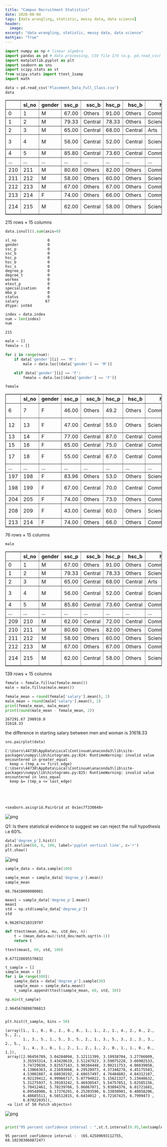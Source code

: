 ```yaml
---
title: "Campus Recruitment Statistics"
date: 2020-08-04
tags: [data wrangling, statistic, messy data, data science]
header:
  image:
excerpt: "data wrangling, statistic, messy data, data science"
mathjax: "True"
---
```



```python
import numpy as np # linear algebra
import pandas as pd # data processing, CSV file I/O (e.g. pd.read_csv)
import matplotlib.pyplot as plt
import seaborn as sns
import scipy.stats as st
from scipy.stats import ttest_1samp
import math
```


```python
data = pd.read_csv('Placement_Data_Full_Class.csv')
data
```




<div>
<style scoped>
    .dataframe tbody tr th:only-of-type {
        vertical-align: middle;
    }

    .dataframe tbody tr th {
        vertical-align: top;
    }

    .dataframe thead th {
        text-align: right;
    }
</style>
<table border="1" class="dataframe">
  <thead>
    <tr style="text-align: right;">
      <th></th>
      <th>sl_no</th>
      <th>gender</th>
      <th>ssc_p</th>
      <th>ssc_b</th>
      <th>hsc_p</th>
      <th>hsc_b</th>
      <th>hsc_s</th>
      <th>degree_p</th>
      <th>degree_t</th>
      <th>workex</th>
      <th>etest_p</th>
      <th>specialisation</th>
      <th>mba_p</th>
      <th>status</th>
      <th>salary</th>
    </tr>
  </thead>
  <tbody>
    <tr>
      <td>0</td>
      <td>1</td>
      <td>M</td>
      <td>67.00</td>
      <td>Others</td>
      <td>91.00</td>
      <td>Others</td>
      <td>Commerce</td>
      <td>58.00</td>
      <td>Sci&amp;Tech</td>
      <td>No</td>
      <td>55.0</td>
      <td>Mkt&amp;HR</td>
      <td>58.80</td>
      <td>Placed</td>
      <td>270000.0</td>
    </tr>
    <tr>
      <td>1</td>
      <td>2</td>
      <td>M</td>
      <td>79.33</td>
      <td>Central</td>
      <td>78.33</td>
      <td>Others</td>
      <td>Science</td>
      <td>77.48</td>
      <td>Sci&amp;Tech</td>
      <td>Yes</td>
      <td>86.5</td>
      <td>Mkt&amp;Fin</td>
      <td>66.28</td>
      <td>Placed</td>
      <td>200000.0</td>
    </tr>
    <tr>
      <td>2</td>
      <td>3</td>
      <td>M</td>
      <td>65.00</td>
      <td>Central</td>
      <td>68.00</td>
      <td>Central</td>
      <td>Arts</td>
      <td>64.00</td>
      <td>Comm&amp;Mgmt</td>
      <td>No</td>
      <td>75.0</td>
      <td>Mkt&amp;Fin</td>
      <td>57.80</td>
      <td>Placed</td>
      <td>250000.0</td>
    </tr>
    <tr>
      <td>3</td>
      <td>4</td>
      <td>M</td>
      <td>56.00</td>
      <td>Central</td>
      <td>52.00</td>
      <td>Central</td>
      <td>Science</td>
      <td>52.00</td>
      <td>Sci&amp;Tech</td>
      <td>No</td>
      <td>66.0</td>
      <td>Mkt&amp;HR</td>
      <td>59.43</td>
      <td>Not Placed</td>
      <td>NaN</td>
    </tr>
    <tr>
      <td>4</td>
      <td>5</td>
      <td>M</td>
      <td>85.80</td>
      <td>Central</td>
      <td>73.60</td>
      <td>Central</td>
      <td>Commerce</td>
      <td>73.30</td>
      <td>Comm&amp;Mgmt</td>
      <td>No</td>
      <td>96.8</td>
      <td>Mkt&amp;Fin</td>
      <td>55.50</td>
      <td>Placed</td>
      <td>425000.0</td>
    </tr>
    <tr>
      <td>...</td>
      <td>...</td>
      <td>...</td>
      <td>...</td>
      <td>...</td>
      <td>...</td>
      <td>...</td>
      <td>...</td>
      <td>...</td>
      <td>...</td>
      <td>...</td>
      <td>...</td>
      <td>...</td>
      <td>...</td>
      <td>...</td>
      <td>...</td>
    </tr>
    <tr>
      <td>210</td>
      <td>211</td>
      <td>M</td>
      <td>80.60</td>
      <td>Others</td>
      <td>82.00</td>
      <td>Others</td>
      <td>Commerce</td>
      <td>77.60</td>
      <td>Comm&amp;Mgmt</td>
      <td>No</td>
      <td>91.0</td>
      <td>Mkt&amp;Fin</td>
      <td>74.49</td>
      <td>Placed</td>
      <td>400000.0</td>
    </tr>
    <tr>
      <td>211</td>
      <td>212</td>
      <td>M</td>
      <td>58.00</td>
      <td>Others</td>
      <td>60.00</td>
      <td>Others</td>
      <td>Science</td>
      <td>72.00</td>
      <td>Sci&amp;Tech</td>
      <td>No</td>
      <td>74.0</td>
      <td>Mkt&amp;Fin</td>
      <td>53.62</td>
      <td>Placed</td>
      <td>275000.0</td>
    </tr>
    <tr>
      <td>212</td>
      <td>213</td>
      <td>M</td>
      <td>67.00</td>
      <td>Others</td>
      <td>67.00</td>
      <td>Others</td>
      <td>Commerce</td>
      <td>73.00</td>
      <td>Comm&amp;Mgmt</td>
      <td>Yes</td>
      <td>59.0</td>
      <td>Mkt&amp;Fin</td>
      <td>69.72</td>
      <td>Placed</td>
      <td>295000.0</td>
    </tr>
    <tr>
      <td>213</td>
      <td>214</td>
      <td>F</td>
      <td>74.00</td>
      <td>Others</td>
      <td>66.00</td>
      <td>Others</td>
      <td>Commerce</td>
      <td>58.00</td>
      <td>Comm&amp;Mgmt</td>
      <td>No</td>
      <td>70.0</td>
      <td>Mkt&amp;HR</td>
      <td>60.23</td>
      <td>Placed</td>
      <td>204000.0</td>
    </tr>
    <tr>
      <td>214</td>
      <td>215</td>
      <td>M</td>
      <td>62.00</td>
      <td>Central</td>
      <td>58.00</td>
      <td>Others</td>
      <td>Science</td>
      <td>53.00</td>
      <td>Comm&amp;Mgmt</td>
      <td>No</td>
      <td>89.0</td>
      <td>Mkt&amp;HR</td>
      <td>60.22</td>
      <td>Not Placed</td>
      <td>NaN</td>
    </tr>
  </tbody>
</table>
<p>215 rows × 15 columns</p>
</div>




```python
data.isnull().sum(axis=0)
```




    sl_no              0
    gender             0
    ssc_p              0
    ssc_b              0
    hsc_p              0
    hsc_b              0
    hsc_s              0
    degree_p           0
    degree_t           0
    workex             0
    etest_p            0
    specialisation     0
    mba_p              0
    status             0
    salary            67
    dtype: int64




```python
index = data.index
num = len(index)
num
```




    215




```python
male = []
female = []

for i in range(num):
    if data['gender'][i] == 'M':
        male = data.loc[(data['gender'] == 'M')]

    elif data['gender'][i] == 'F':
        female = data.loc[(data['gender'] == 'F')]

```


```python
female
```




<div>
<style scoped>
    .dataframe tbody tr th:only-of-type {
        vertical-align: middle;
    }

    .dataframe tbody tr th {
        vertical-align: top;
    }

    .dataframe thead th {
        text-align: right;
    }
</style>
<table border="1" class="dataframe">
  <thead>
    <tr style="text-align: right;">
      <th></th>
      <th>sl_no</th>
      <th>gender</th>
      <th>ssc_p</th>
      <th>ssc_b</th>
      <th>hsc_p</th>
      <th>hsc_b</th>
      <th>hsc_s</th>
      <th>degree_p</th>
      <th>degree_t</th>
      <th>workex</th>
      <th>etest_p</th>
      <th>specialisation</th>
      <th>mba_p</th>
      <th>status</th>
      <th>salary</th>
    </tr>
  </thead>
  <tbody>
    <tr>
      <td>6</td>
      <td>7</td>
      <td>F</td>
      <td>46.00</td>
      <td>Others</td>
      <td>49.2</td>
      <td>Others</td>
      <td>Commerce</td>
      <td>79.0</td>
      <td>Comm&amp;Mgmt</td>
      <td>No</td>
      <td>74.28</td>
      <td>Mkt&amp;Fin</td>
      <td>53.29</td>
      <td>Not Placed</td>
      <td>NaN</td>
    </tr>
    <tr>
      <td>12</td>
      <td>13</td>
      <td>F</td>
      <td>47.00</td>
      <td>Central</td>
      <td>55.0</td>
      <td>Others</td>
      <td>Science</td>
      <td>65.0</td>
      <td>Comm&amp;Mgmt</td>
      <td>No</td>
      <td>62.00</td>
      <td>Mkt&amp;HR</td>
      <td>65.04</td>
      <td>Not Placed</td>
      <td>NaN</td>
    </tr>
    <tr>
      <td>13</td>
      <td>14</td>
      <td>F</td>
      <td>77.00</td>
      <td>Central</td>
      <td>87.0</td>
      <td>Central</td>
      <td>Commerce</td>
      <td>59.0</td>
      <td>Comm&amp;Mgmt</td>
      <td>No</td>
      <td>68.00</td>
      <td>Mkt&amp;Fin</td>
      <td>68.63</td>
      <td>Placed</td>
      <td>218000.0</td>
    </tr>
    <tr>
      <td>15</td>
      <td>16</td>
      <td>F</td>
      <td>65.00</td>
      <td>Central</td>
      <td>75.0</td>
      <td>Central</td>
      <td>Commerce</td>
      <td>69.0</td>
      <td>Comm&amp;Mgmt</td>
      <td>Yes</td>
      <td>72.00</td>
      <td>Mkt&amp;Fin</td>
      <td>64.66</td>
      <td>Placed</td>
      <td>200000.0</td>
    </tr>
    <tr>
      <td>17</td>
      <td>18</td>
      <td>F</td>
      <td>55.00</td>
      <td>Central</td>
      <td>67.0</td>
      <td>Central</td>
      <td>Commerce</td>
      <td>64.0</td>
      <td>Comm&amp;Mgmt</td>
      <td>No</td>
      <td>60.00</td>
      <td>Mkt&amp;Fin</td>
      <td>67.28</td>
      <td>Not Placed</td>
      <td>NaN</td>
    </tr>
    <tr>
      <td>...</td>
      <td>...</td>
      <td>...</td>
      <td>...</td>
      <td>...</td>
      <td>...</td>
      <td>...</td>
      <td>...</td>
      <td>...</td>
      <td>...</td>
      <td>...</td>
      <td>...</td>
      <td>...</td>
      <td>...</td>
      <td>...</td>
      <td>...</td>
    </tr>
    <tr>
      <td>197</td>
      <td>198</td>
      <td>F</td>
      <td>83.96</td>
      <td>Others</td>
      <td>53.0</td>
      <td>Others</td>
      <td>Science</td>
      <td>91.0</td>
      <td>Sci&amp;Tech</td>
      <td>No</td>
      <td>59.32</td>
      <td>Mkt&amp;HR</td>
      <td>69.71</td>
      <td>Placed</td>
      <td>260000.0</td>
    </tr>
    <tr>
      <td>198</td>
      <td>199</td>
      <td>F</td>
      <td>67.00</td>
      <td>Central</td>
      <td>70.0</td>
      <td>Central</td>
      <td>Commerce</td>
      <td>65.0</td>
      <td>Others</td>
      <td>No</td>
      <td>88.00</td>
      <td>Mkt&amp;HR</td>
      <td>71.96</td>
      <td>Not Placed</td>
      <td>NaN</td>
    </tr>
    <tr>
      <td>204</td>
      <td>205</td>
      <td>F</td>
      <td>74.00</td>
      <td>Others</td>
      <td>73.0</td>
      <td>Others</td>
      <td>Commerce</td>
      <td>73.0</td>
      <td>Comm&amp;Mgmt</td>
      <td>Yes</td>
      <td>80.00</td>
      <td>Mkt&amp;Fin</td>
      <td>67.69</td>
      <td>Placed</td>
      <td>210000.0</td>
    </tr>
    <tr>
      <td>208</td>
      <td>209</td>
      <td>F</td>
      <td>43.00</td>
      <td>Central</td>
      <td>60.0</td>
      <td>Others</td>
      <td>Science</td>
      <td>65.0</td>
      <td>Comm&amp;Mgmt</td>
      <td>No</td>
      <td>92.66</td>
      <td>Mkt&amp;HR</td>
      <td>62.92</td>
      <td>Not Placed</td>
      <td>NaN</td>
    </tr>
    <tr>
      <td>213</td>
      <td>214</td>
      <td>F</td>
      <td>74.00</td>
      <td>Others</td>
      <td>66.0</td>
      <td>Others</td>
      <td>Commerce</td>
      <td>58.0</td>
      <td>Comm&amp;Mgmt</td>
      <td>No</td>
      <td>70.00</td>
      <td>Mkt&amp;HR</td>
      <td>60.23</td>
      <td>Placed</td>
      <td>204000.0</td>
    </tr>
  </tbody>
</table>
<p>76 rows × 15 columns</p>
</div>




```python
male
```




<div>
<style scoped>
    .dataframe tbody tr th:only-of-type {
        vertical-align: middle;
    }

    .dataframe tbody tr th {
        vertical-align: top;
    }

    .dataframe thead th {
        text-align: right;
    }
</style>
<table border="1" class="dataframe">
  <thead>
    <tr style="text-align: right;">
      <th></th>
      <th>sl_no</th>
      <th>gender</th>
      <th>ssc_p</th>
      <th>ssc_b</th>
      <th>hsc_p</th>
      <th>hsc_b</th>
      <th>hsc_s</th>
      <th>degree_p</th>
      <th>degree_t</th>
      <th>workex</th>
      <th>etest_p</th>
      <th>specialisation</th>
      <th>mba_p</th>
      <th>status</th>
      <th>salary</th>
    </tr>
  </thead>
  <tbody>
    <tr>
      <td>0</td>
      <td>1</td>
      <td>M</td>
      <td>67.00</td>
      <td>Others</td>
      <td>91.00</td>
      <td>Others</td>
      <td>Commerce</td>
      <td>58.00</td>
      <td>Sci&amp;Tech</td>
      <td>No</td>
      <td>55.0</td>
      <td>Mkt&amp;HR</td>
      <td>58.80</td>
      <td>Placed</td>
      <td>270000.0</td>
    </tr>
    <tr>
      <td>1</td>
      <td>2</td>
      <td>M</td>
      <td>79.33</td>
      <td>Central</td>
      <td>78.33</td>
      <td>Others</td>
      <td>Science</td>
      <td>77.48</td>
      <td>Sci&amp;Tech</td>
      <td>Yes</td>
      <td>86.5</td>
      <td>Mkt&amp;Fin</td>
      <td>66.28</td>
      <td>Placed</td>
      <td>200000.0</td>
    </tr>
    <tr>
      <td>2</td>
      <td>3</td>
      <td>M</td>
      <td>65.00</td>
      <td>Central</td>
      <td>68.00</td>
      <td>Central</td>
      <td>Arts</td>
      <td>64.00</td>
      <td>Comm&amp;Mgmt</td>
      <td>No</td>
      <td>75.0</td>
      <td>Mkt&amp;Fin</td>
      <td>57.80</td>
      <td>Placed</td>
      <td>250000.0</td>
    </tr>
    <tr>
      <td>3</td>
      <td>4</td>
      <td>M</td>
      <td>56.00</td>
      <td>Central</td>
      <td>52.00</td>
      <td>Central</td>
      <td>Science</td>
      <td>52.00</td>
      <td>Sci&amp;Tech</td>
      <td>No</td>
      <td>66.0</td>
      <td>Mkt&amp;HR</td>
      <td>59.43</td>
      <td>Not Placed</td>
      <td>NaN</td>
    </tr>
    <tr>
      <td>4</td>
      <td>5</td>
      <td>M</td>
      <td>85.80</td>
      <td>Central</td>
      <td>73.60</td>
      <td>Central</td>
      <td>Commerce</td>
      <td>73.30</td>
      <td>Comm&amp;Mgmt</td>
      <td>No</td>
      <td>96.8</td>
      <td>Mkt&amp;Fin</td>
      <td>55.50</td>
      <td>Placed</td>
      <td>425000.0</td>
    </tr>
    <tr>
      <td>...</td>
      <td>...</td>
      <td>...</td>
      <td>...</td>
      <td>...</td>
      <td>...</td>
      <td>...</td>
      <td>...</td>
      <td>...</td>
      <td>...</td>
      <td>...</td>
      <td>...</td>
      <td>...</td>
      <td>...</td>
      <td>...</td>
      <td>...</td>
    </tr>
    <tr>
      <td>209</td>
      <td>210</td>
      <td>M</td>
      <td>62.00</td>
      <td>Central</td>
      <td>72.00</td>
      <td>Central</td>
      <td>Commerce</td>
      <td>65.00</td>
      <td>Comm&amp;Mgmt</td>
      <td>No</td>
      <td>67.0</td>
      <td>Mkt&amp;Fin</td>
      <td>56.49</td>
      <td>Placed</td>
      <td>216000.0</td>
    </tr>
    <tr>
      <td>210</td>
      <td>211</td>
      <td>M</td>
      <td>80.60</td>
      <td>Others</td>
      <td>82.00</td>
      <td>Others</td>
      <td>Commerce</td>
      <td>77.60</td>
      <td>Comm&amp;Mgmt</td>
      <td>No</td>
      <td>91.0</td>
      <td>Mkt&amp;Fin</td>
      <td>74.49</td>
      <td>Placed</td>
      <td>400000.0</td>
    </tr>
    <tr>
      <td>211</td>
      <td>212</td>
      <td>M</td>
      <td>58.00</td>
      <td>Others</td>
      <td>60.00</td>
      <td>Others</td>
      <td>Science</td>
      <td>72.00</td>
      <td>Sci&amp;Tech</td>
      <td>No</td>
      <td>74.0</td>
      <td>Mkt&amp;Fin</td>
      <td>53.62</td>
      <td>Placed</td>
      <td>275000.0</td>
    </tr>
    <tr>
      <td>212</td>
      <td>213</td>
      <td>M</td>
      <td>67.00</td>
      <td>Others</td>
      <td>67.00</td>
      <td>Others</td>
      <td>Commerce</td>
      <td>73.00</td>
      <td>Comm&amp;Mgmt</td>
      <td>Yes</td>
      <td>59.0</td>
      <td>Mkt&amp;Fin</td>
      <td>69.72</td>
      <td>Placed</td>
      <td>295000.0</td>
    </tr>
    <tr>
      <td>214</td>
      <td>215</td>
      <td>M</td>
      <td>62.00</td>
      <td>Central</td>
      <td>58.00</td>
      <td>Others</td>
      <td>Science</td>
      <td>53.00</td>
      <td>Comm&amp;Mgmt</td>
      <td>No</td>
      <td>89.0</td>
      <td>Mkt&amp;HR</td>
      <td>60.22</td>
      <td>Not Placed</td>
      <td>NaN</td>
    </tr>
  </tbody>
</table>
<p>139 rows × 15 columns</p>
</div>




```python
female = female.fillna(female.mean())
male = male.fillna(male.mean())
```


```python
female_mean = round(female['salary'].mean(), 2)
male_mean = round(male['salary'].mean(), 2)
print(female_mean, male_mean)
print(round(male_mean - female_mean, 2))
```

    267291.67 298910.0
    31618.33


the difference in starting salary between men and woman is 31618.33


```python
sns.pairplot(data)
```

    C:\Users\44738\AppData\Local\Continuum\anaconda3\lib\site-packages\numpy\lib\histograms.py:824: RuntimeWarning: invalid value encountered in greater_equal
      keep = (tmp_a >= first_edge)
    C:\Users\44738\AppData\Local\Continuum\anaconda3\lib\site-packages\numpy\lib\histograms.py:825: RuntimeWarning: invalid value encountered in less_equal
      keep &= (tmp_a <= last_edge)





    <seaborn.axisgrid.PairGrid at 0x1ec7f330848>




![png](Campus_Recruitment_T_test_files/Campus_Recruitment_T_test_10_2.png)


Q1: Is there statistical evidence to suggest we can reject the null hypothesis i.e 60%.


```python
data['degree_p'].hist()
plt.axvline(60, 0, 100, label='pyplot vertical line', c='r')
plt.show()
```


![png](Campus_Recruitment_T_test_files/Campus_Recruitment_T_test_12_0.png)



```python
sample_data = data.sample(100)
```


```python
sample_mean = sample_data['degree_p'].mean()
sample_mean
```




    66.76410000000001




```python
mean1 = sample_data['degree_p'].mean()
mean1
std = np.std(sample_data['degree_p'])
std
```




    6.962074210319797




```python
def ttest(mean_data, mu, std_dev, n):
    t = (mean_data-mu)/(std_dev/math.sqrt(n-1))
    return t
```


```python
ttest(mean1, 60, std, 100)
```




    9.677228695570832




```python
t_sample = []
sample_mean = []
for i in range(100):
    sample_data = data['degree_p'].sample(30)
    sample_mean = sample_data.mean()
    t_sample.append(ttest(sample_mean, 60, std, 30))
```


```python
np.min(t_sample)
```




    2.9645678898706813




```python

```


```python
plt.hist(t_sample, bins = 50)
```




    (array([1., 1., 0., 0., 2., 0., 0., 1., 1., 2., 1., 4., 2., 4., 2., 5., 2.,
            1., 3., 5., 1., 5., 3., 5., 2., 1., 3., 5., 3., 2., 3., 3., 2., 5.,
            1., 4., 3., 0., 1., 2., 1., 2., 1., 2., 0., 1., 1., 0., 0., 1.]),
     array([2.96456789, 3.04284094, 3.12111399, 3.19938704, 3.27766009,
            3.35593314, 3.43420619, 3.51247923, 3.59075228, 3.66902533,
            3.74729838, 3.82557143, 3.90384448, 3.98211753, 4.06039058,
            4.13866363, 4.21693668, 4.29520973, 4.37348278, 4.45175583,
            4.53002887, 4.60830192, 4.68657497, 4.76484802, 4.84312107,
            4.92139412, 4.99966717, 5.07794022, 5.15621327, 5.23448632,
            5.31275937, 5.39103242, 5.46930547, 5.54757851, 5.62585156,
            5.70412461, 5.78239766, 5.86067071, 5.93894376, 6.01721681,
            6.09548986, 6.17376291, 6.25203596, 6.33030901, 6.40858206,
            6.48685511, 6.56512815, 6.6434012 , 6.72167425, 6.7999473 ,
            6.87822035]),
     <a list of 50 Patch objects>)




![png](Campus_Recruitment_T_test_files/Campus_Recruitment_T_test_21_1.png)



```python

```


```python
print("95 percent confidence interval : ",st.t.interval(0.95,len(sample_data)-1, loc=np.mean(sample_data['degree_p']), scale=st.sem(sample_data['degree_p'])) )
```

    95 percent confidence interval :  (65.42589693112755, 68.10230306887247)



```python

```
